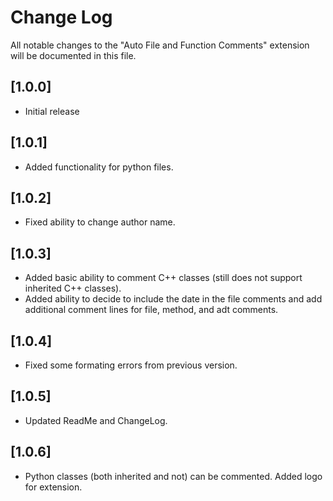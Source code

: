 # Change Log

All notable changes to the "Auto File and Function Comments" extension will be documented in this file.

## [1.0.0]

- Initial release

## [1.0.1]

- Added functionality for python files.

## [1.0.2]
- Fixed ability to change author name.

## [1.0.3]
- Added basic ability to comment C++ classes (still does not support inherited C++ classes).
- Added ability to decide to include the date in the file comments and add additional comment lines for file, method, and adt comments.

## [1.0.4]
- Fixed some formating errors from previous version.

## [1.0.5]
- Updated ReadMe and ChangeLog.

## [1.0.6]
- Python classes (both inherited and not) can be commented. Added logo for extension.